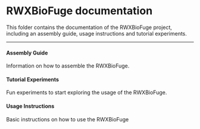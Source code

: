 RWXBioFuge documentation
=======================

This folder contains the documentation of the RWXBioFuge project, including an assembly guide, usage instructions and tutorial experiments. 

----------

#### Assembly Guide
Information on how to assemble the RWXBioFuge.
#### Tutorial Experiments
Fun experiments to start exploring the usage of the RWXBioFuge.
#### Usage Instructions
Basic instructions on how to use the RWXBioFuge
